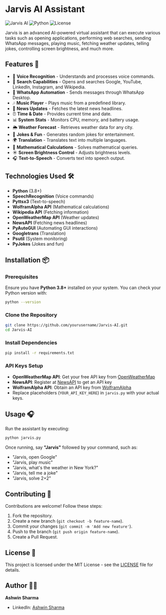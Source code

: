 
# Jarvis AI Assistant

![Jarvis AI](https://img.shields.io/badge/AI-Assistant-blue.svg) ![Python](https://img.shields.io/badge/Python-3.8+-brightgreen.svg) ![License](https://img.shields.io/badge/License-MIT-yellow.svg)

Jarvis is an advanced AI-powered virtual assistant that can execute various tasks such as opening applications, performing web searches, sending WhatsApp messages, playing music, fetching weather updates, telling jokes, controlling screen brightness, and much more.

## Features 🚀

- 🎤 **Voice Recognition** - Understands and processes voice commands.
- 🔎 **Search Capabilities** - Opens and searches Google, YouTube, LinkedIn, Instagram, and Wikipedia.
- 💬 **WhatsApp Automation** - Sends messages through WhatsApp Desktop.
- 🎶 **Music Player** - Plays music from a predefined library.
- 📰 **News Updates** - Fetches the latest news headlines.
- ⏰ **Time & Date** - Provides current time and date.
- 📊 **System Stats** - Monitors CPU, memory, and battery usage.
- 🌦 **Weather Forecast** - Retrieves weather data for any city.
- 🤪 **Jokes & Fun** - Generates random jokes for entertainment.
- 🌍 **Translation** - Translates text into multiple languages.
- 💯 **Mathematical Calculations** - Solves mathematical queries.
- ☀️ **Screen Brightness Control** - Adjusts brightness levels.
- 🎧 **Text-to-Speech** - Converts text into speech output.

## Technologies Used 🛠

- **Python** (3.8+)
- **SpeechRecognition** (Voice commands)
- **Pyttsx3** (Text-to-speech)
- **WolframAlpha API** (Mathematical calculations)
- **Wikipedia API** (Fetching information)
- **OpenWeatherMap API** (Weather updates)
- **NewsAPI** (Fetching news headlines)
- **PyAutoGUI** (Automating GUI interactions)
- **Googletrans** (Translation)
- **Psutil** (System monitoring)
- **PyJokes** (Jokes and fun)

## Installation 📦

### Prerequisites
Ensure you have **Python 3.8+** installed on your system. You can check your Python version with:
```sh
python --version
```

### Clone the Repository
```sh
git clone https://github.com/yourusername/Jarvis-AI.git
cd Jarvis-AI
```

### Install Dependencies
```sh
pip install -r requirements.txt
```

### API Keys Setup
- **OpenWeatherMap API**: Get your free API key from [OpenWeatherMap](https://openweathermap.org/)
- **NewsAPI**: Register at [NewsAPI](https://newsapi.org/) to get an API key
- **WolframAlpha API**: Obtain an API key from [WolframAlpha](https://www.wolframalpha.com/)
- Replace placeholders (`YOUR_API_KEY_HERE`) in `jarvis.py` with your actual keys.

## Usage 🎧

Run the assistant by executing:
```sh
python jarvis.py
```
Once running, say **"Jarvis"** followed by your command, such as:
- "Jarvis, open Google"
- "Jarvis, play music"
- "Jarvis, what's the weather in New York?"
- "Jarvis, tell me a joke"
- "Jarvis, solve 2+2"


## Contributing 🤝
Contributions are welcome! Follow these steps:
1. Fork the repository.
2. Create a new branch (`git checkout -b feature-name`).
3. Commit your changes (`git commit -m 'Add new feature'`).
4. Push to the branch (`git push origin feature-name`).
5. Create a Pull Request.

## License 📝
This project is licensed under the MIT License - see the [LICENSE](LICENSE) file for details.

## Author 👨‍💻
**Ashwin Sharma**

- LinkedIn: [Ashwin Sharma](https://linkedin.com/in/ashwinsharma2)



